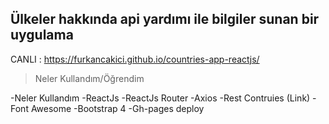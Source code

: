 ## Ülkeler hakkında api yardımı ile bilgiler sunan bir uygulama

CANLI : https://furkancakici.github.io/countries-app-reactjs/

>Neler Kullandım/Öğrendim

-Neler Kullandım
-ReactJs
-ReactJs Router
-Axios
-Rest Contruies (Link)
-Font Awesome
-Bootstrap 4
-Gh-pages deploy
